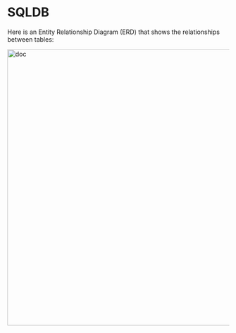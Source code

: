 # SQLDB
Here is an Entity Relationship Diagram (ERD) that shows the relationships between tables:


<img width="625" alt="doc" src="https://user-images.githubusercontent.com/54138835/216763100-1d1db83f-1c7b-4f01-9c65-aac72488299a.PNG">
